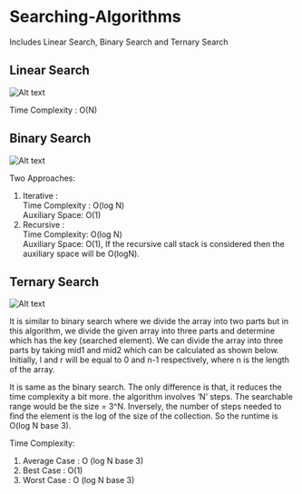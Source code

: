 # Searching-Algorithms
Includes Linear Search, Binary Search and Ternary Search


## Linear Search
![Alt text](https://i0.wp.com/thecleverprogrammer.com/wp-content/uploads/2020/09/un-35.png?resize=1024%2C471&ssl=1 "Linear Search")

Time Complexity : O(N)

## Binary Search

![Alt text](https://res.cloudinary.com/practicaldev/image/fetch/s--98coOIoF--/c_limit%2Cf_auto%2Cfl_progressive%2Cq_auto%2Cw_880/https://dev-to-uploads.s3.amazonaws.com/i/5hsod7t93v85b23rk671.png "Binary Search")

Two Approaches:

1) Iterative : <br>
     Time Complexity : O(log N) <br>
     Auxiliary Space: O(1) <br>
2) Recursive : <br>
    Time Complexity: O(log N) <br>
    Auxiliary Space: O(1), If the recursive call stack is considered then the auxiliary space will be O(logN). <br>

## Ternary Search    

![Alt text](https://media.geeksforgeeks.org/wp-content/uploads/ternaryS-3.png "Ternary Search")

It is similar to binary search where we divide the array into two parts but in this algorithm, we divide the given array into three parts and determine which has the key (searched element). We can divide the array into three parts by taking mid1 and mid2 which can be calculated as shown below. Initially, l and r will be equal to 0 and n-1 respectively, where n is the length of the array. 

It is same as the binary search. The only difference is that, it reduces the time complexity a bit more. the algorithm involves ‘N’ steps. The searchable range would be the size = 3^N. Inversely, the number of steps needed to find the element is the log of the size of the collection. So the runtime is O(log N base 3).

Time Complexity:

1) Average Case : O (log N base 3)
2) Best Case : O(1)
3) Worst Case : O (log N base 3)
